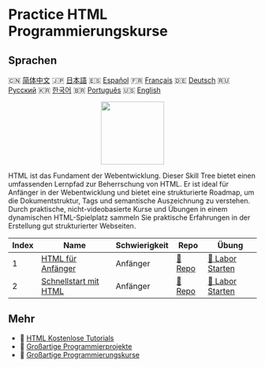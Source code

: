 # Practice HTML Programmierungskurse

## Sprachen

🇨🇳 [简体中文](README_zh.md) 🇯🇵 [日本語](README_ja.md) 🇪🇸 [Español](README_es.md) 🇫🇷 [Français](README_fr.md) 🇩🇪 [Deutsch](README_de.md) 🇷🇺 [Русский](README_ru.md) 🇰🇷 [한국어](README_ko.md) 🇧🇷 [Português](README_pt.md) 🇺🇸 [English](README.md) 

<div align="center">
<img width="128px" src="https://file.labex.io/path/NrasuEoAvSam.png">
</div>

HTML ist das Fundament der Webentwicklung. Dieser Skill Tree bietet einen umfassenden Lernpfad zur Beherrschung von HTML. Er ist ideal für Anfänger in der Webentwicklung und bietet eine strukturierte Roadmap, um die Dokumentstruktur, Tags und semantische Auszeichnung zu verstehen. Durch praktische, nicht-videobasierte Kurse und Übungen in einem dynamischen HTML-Spielplatz sammeln Sie praktische Erfahrungen in der Erstellung gut strukturierter Webseiten.

|   Index | Name                                                                       | Schwierigkeit   | Repo                                                           | Übung                                                                 |
|---------|----------------------------------------------------------------------------|-----------------|----------------------------------------------------------------|-----------------------------------------------------------------------|
|       1 | [HTML für Anfänger](https://labex.io/de/courses/html-for-beginners)        | Anfänger        | [🔗 Repo](https://github.com/labex-labs/html-for-beginners)    | [🚀 Labor Starten](https://labex.io/de/courses/html-for-beginners)    |
|       2 | [Schnellstart mit HTML](https://labex.io/de/courses/quick-start-with-html) | Anfänger        | [🔗 Repo](https://github.com/labex-labs/quick-start-with-html) | [🚀 Labor Starten](https://labex.io/de/courses/quick-start-with-html) |

## Mehr

- 🔗 [HTML Kostenlose Tutorials](https://github.com/labex-labs/html-free-tutorials)
- 🔗 [Großartige Programmierprojekte](https://github.com/labex-labs/awesome-programming-projects)
- 🔗 [Großartige Programmierungskurse](https://github.com/labex-labs/awesome-programming-courses)

